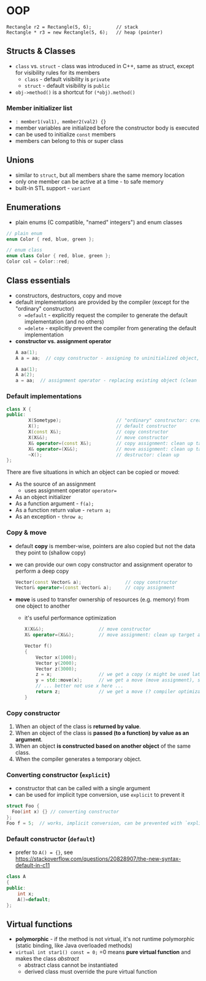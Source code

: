 # OOP

```
Rectangle r2 = Rectangle(5, 6);         // stack
Rectangle * r3 = new Rectangle(5, 6);   // heap (pointer)
```

## Structs & Classes

- `class` vs. `struct` - class was introduced in C++, same as struct, except for visibility rules for its members
    - `class` - default visibility is `private`
    - `struct` - default visibility is `public`
- `obj->method()` is a shortcut for `(*obj).method()`

### Member initializer list

- `: member1(val1), member2(val2) {}`
- member variables are initialized before the constructor body is executed
- can be used to initialize `const` members
- members can belong to this or super class


## Unions

- similar to `struct`, but all members share the same memory location
- only one member can be active at a time - to safe memory
- built-in STL support - `variant`

## Enumerations

- plain enums (C compatible, "named" integers") and enum classes

```c++
// plain enum
enum Color { red, blue, green };

// enum class
enum class Color { red, blue, green };
Color col = Color::red;
```

## Class essentials

- constructors, destructors, copy and move
- default implementations are provided by the compiler (except for the "ordinary" constructor)
    - `=default` - explicitly request the compiler to generate the default implementation (and no others)
    - `=delete` - explicitly prevent the compiler from generating the default implementation
- **constructor vs. assignment operator**
    ```c++
    A aa(1);
    A a = aa;  // copy constructor - assigning to uninitialized object, i.e. a new object must be created
    
    A aa(1);
    A a(2);
    a = aa;  // assignment operator - replacing existing object (clean up target (self) and copy)
    ```

### Default implementations

```c++
class X {
public:
        X(Sometype);                    // "ordinary" constructor: create an object
        X();                            // default constructor
        X(const X&);                    // copy constructor
        X(X&&);                         // move constructor
        X& operator=(const X&);         // copy assignment: clean up target and copy
        X& operator=(X&&);              // move assignment: clean up target and move
        ~X();                           // destructor: clean up
};

```

There are five situations in which an object can be copied or moved:

- As the source of an assignment
    - uses assignment operator `operator=`
- As an object initializer
- As a function argument - `f(a);`
- As a function return value - `return a;`
- As an exception - `throw a;`

### Copy & move

- default **copy** is member-wise, pointers are also copied but not the data they point to (shallow copy)
- we can provide our own copy constructor and assignment operator to perform a deep copy
    ```c++
    Vector(const Vector& a);                // copy constructor
    Vector& operator=(const Vector& a);     // copy assignment
    ```

- **move** is used to transfer ownership of resources (e.g. memory) from one object to another
    - it's useful performance optimization
        ```c++
        X(X&&);                    // move constructor
        X& operator=(X&&);         // move assignment: clean up target and move
    
        Vector f()
        {
            Vector x(1000);
            Vector y(2000);
            Vector z(3000);
            z = x;                 // we get a copy (x might be used later in f())
            y = std::move(x);      // we get a move (move assignment), std::move gets us an rvalue
            // ... better not use x here ...
            return z;              // we get a move (? compiler optimization ?)
        }
        ```

### Copy constructor

1) When an object of the class is **returned by value**.
2) When an object of the class is **passed (to a function) by value as an argument**.
3) When an object **is constructed based on another object** of the same class.
4) When the compiler generates a temporary object.

### Converting constructor (`explicit`)

- constructor that can be called with a single argument
- can be used for implicit type conversion, use `explicit` to prevent it

```c++
struct Foo {
  Foo(int x) {} // converting constructor
};
Foo f = 5;  // works, implicit conversion, can be prevented with `explicit`
 ```

### Default constructor (`default`)

- prefer to `A() = {}`, see https://stackoverflow.com/questions/20828907/the-new-syntax-default-in-c11

```c++
class A
{
public:
    int x;
    A()=default;
};

```

## Virtual functions

- **polymorphic** - if the method is not virtual, it's not runtime polymorphic (static binding, like Java overloaded methods)
- `virtual int star1() const = 0;` =0 means **pure virtual function** and makes the class _abstract_
    - abstract class cannot be instantiated
    - derived class must override the pure virtual function
